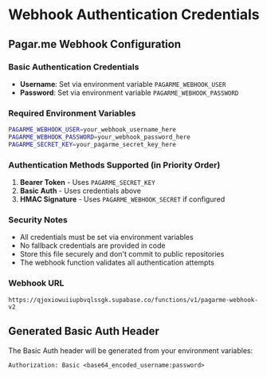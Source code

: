 # Webhook Authentication Credentials

## Pagar.me Webhook Configuration

### Basic Authentication Credentials
- **Username**: Set via environment variable `PAGARME_WEBHOOK_USER`
- **Password**: Set via environment variable `PAGARME_WEBHOOK_PASSWORD`

### Required Environment Variables
```bash
PAGARME_WEBHOOK_USER=your_webhook_username_here
PAGARME_WEBHOOK_PASSWORD=your_webhook_password_here
PAGARME_SECRET_KEY=your_pagarme_secret_key_here
```

### Authentication Methods Supported (in Priority Order)
1. **Bearer Token** - Uses `PAGARME_SECRET_KEY` 
2. **Basic Auth** - Uses credentials above
3. **HMAC Signature** - Uses `PAGARME_WEBHOOK_SECRET` if configured

### Security Notes
- All credentials must be set via environment variables
- No fallback credentials are provided in code
- Store this file securely and don't commit to public repositories
- The webhook function validates all authentication attempts

### Webhook URL
```
https://qjoxiowuiiupbvqlssgk.supabase.co/functions/v1/pagarme-webhook-v2
```

## Generated Basic Auth Header
The Basic Auth header will be generated from your environment variables:
```
Authorization: Basic <base64_encoded_username:password>
```